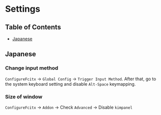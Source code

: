 # Settings

## Table of Contents
* [Japanese](#japanese)

## Japanese
### Change input method
`ConfigureFcitx` -> `Global Config` -> `Trigger Input Method`. After that, go to the system keyboard setting and disable `Alt-Space` keymapping.

### Size of window
`ConfigureFcitx` -> `Addon` -> Check `Advanced` -> Disable `kimpanel`
